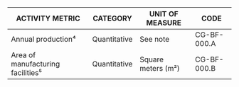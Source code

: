 | ACTIVITY METRIC | CATEGORY | UNIT OF MEASURE | CODE |
|------------------|----------|------------------|------|
| Annual production⁴ | Quantitative | See note | CG-BF-000.A |
| Area of manufacturing facilities⁵ | Quantitative | Square meters (m²) | CG-BF-000.B |